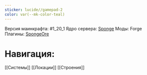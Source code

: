 ```yaml
---
sticker: lucide//gamepad-2
color: var(--mk-color-teal)
---
```

Версия маинкрафта: #1_20_1 
Ядро сервера: [Sponge](https://spongepowered.org/)
Моды: Forge
Плагины: [SpongeOre](https://ore.spongepowered.org)

# Навигация:
[[Системы]]
[[Локации]]
[[Строения]]